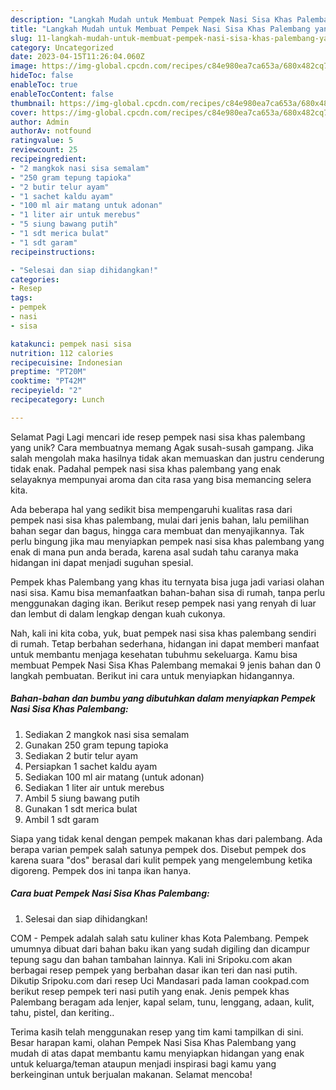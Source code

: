 ```yaml
---
description: "Langkah Mudah untuk Membuat Pempek Nasi Sisa Khas Palembang yang Enak"
title: "Langkah Mudah untuk Membuat Pempek Nasi Sisa Khas Palembang yang Enak"
slug: 11-langkah-mudah-untuk-membuat-pempek-nasi-sisa-khas-palembang-yang-enak
category: Uncategorized
date: 2023-04-15T11:26:04.060Z
image: https://img-global.cpcdn.com/recipes/c84e980ea7ca653a/680x482cq70/pempek-nasi-sisa-khas-palembang-foto-resep-utama.jpg
hideToc: false
enableToc: true
enableTocContent: false
thumbnail: https://img-global.cpcdn.com/recipes/c84e980ea7ca653a/680x482cq70/pempek-nasi-sisa-khas-palembang-foto-resep-utama.jpg
cover: https://img-global.cpcdn.com/recipes/c84e980ea7ca653a/680x482cq70/pempek-nasi-sisa-khas-palembang-foto-resep-utama.jpg
author: Admin
authorAv: notfound
ratingvalue: 5
reviewcount: 25
recipeingredient:
- "2 mangkok nasi sisa semalam"
- "250 gram tepung tapioka"
- "2 butir telur ayam"
- "1 sachet kaldu ayam"
- "100 ml air matang untuk adonan"
- "1 liter air untuk merebus"
- "5 siung bawang putih"
- "1 sdt merica bulat"
- "1 sdt garam"
recipeinstructions:

- "Selesai dan siap dihidangkan!"
categories:
- Resep
tags:
- pempek
- nasi
- sisa

katakunci: pempek nasi sisa 
nutrition: 112 calories
recipecuisine: Indonesian
preptime: "PT20M"
cooktime: "PT42M"
recipeyield: "2"
recipecategory: Lunch

---
```



Selamat Pagi Lagi mencari ide resep pempek nasi sisa khas palembang yang unik? Cara membuatnya memang Agak susah-susah gampang. Jika salah mengolah maka hasilnya tidak akan memuaskan dan justru cenderung tidak enak. Padahal pempek nasi sisa khas palembang yang enak selayaknya mempunyai aroma dan cita rasa yang bisa memancing selera kita.


Ada beberapa hal yang sedikit bisa mempengaruhi kualitas rasa dari pempek nasi sisa khas palembang, mulai dari jenis bahan, lalu pemilihan bahan segar dan bagus, hingga cara membuat dan menyajikannya. Tak perlu bingung jika mau menyiapkan pempek nasi sisa khas palembang yang enak di mana pun anda berada, karena asal sudah tahu caranya maka hidangan ini dapat menjadi suguhan spesial.

Pempek khas Palembang yang khas itu ternyata bisa juga jadi variasi olahan nasi sisa. Kamu bisa memanfaatkan bahan-bahan sisa di rumah, tanpa perlu menggunakan daging ikan. Berikut resep pempek nasi yang renyah di luar dan lembut di dalam lengkap dengan kuah cukonya.


Nah, kali ini kita coba, yuk, buat pempek nasi sisa khas palembang sendiri di rumah. Tetap berbahan sederhana, hidangan ini dapat memberi manfaat untuk membantu menjaga kesehatan tubuhmu sekeluarga. Kamu bisa membuat Pempek Nasi Sisa Khas Palembang memakai 9 jenis bahan dan 0 langkah pembuatan. Berikut ini cara untuk menyiapkan hidangannya.

<!--inarticleads1-->

##### Bahan-bahan dan bumbu yang dibutuhkan dalam menyiapkan Pempek Nasi Sisa Khas Palembang:

1. Sediakan 2 mangkok nasi sisa semalam
1. Gunakan 250 gram tepung tapioka
1. Sediakan 2 butir telur ayam
1. Persiapkan 1 sachet kaldu ayam
1. Sediakan 100 ml air matang (untuk adonan)
1. Sediakan 1 liter air untuk merebus
1. Ambil 5 siung bawang putih
1. Gunakan 1 sdt merica bulat
1. Ambil 1 sdt garam


Siapa yang tidak kenal dengan pempek makanan khas dari palembang. Ada berapa varian pempek salah satunya pempek dos. Disebut pempek dos karena suara &#34;dos&#34; berasal dari kulit pempek yang mengelembung ketika digoreng. Pempek dos ini tanpa ikan hanya. 

<!--inarticleads2-->

##### Cara buat Pempek Nasi Sisa Khas Palembang:


1. Selesai dan siap dihidangkan!

COM - Pempek adalah salah satu kuliner khas Kota Palembang. Pempek umumnya dibuat dari bahan baku ikan yang sudah digiling dan dicampur tepung sagu dan bahan tambahan lainnya. Kali ini Sripoku.com akan berbagai resep pempek yang berbahan dasar ikan teri dan nasi putih. Dikutip Sripoku.com dari resep Uci Mandasari pada laman cookpad.com berikut resep pempek teri nasi putih yang enak. Jenis pempek khas Palembang beragam ada lenjer, kapal selam, tunu, lenggang, adaan, kulit, tahu, pistel, dan keriting.. 

Terima kasih telah menggunakan resep yang tim kami tampilkan di sini. Besar harapan kami, olahan Pempek Nasi Sisa Khas Palembang yang mudah di atas dapat membantu kamu menyiapkan hidangan yang enak untuk keluarga/teman ataupun menjadi inspirasi bagi kamu yang berkeinginan untuk berjualan makanan. Selamat mencoba!
